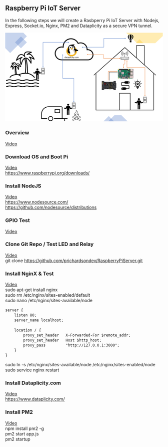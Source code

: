 ## Raspberry Pi IoT Server

In the following steps we will create a Rasbperry Pi IoT Server with Nodejs, Express, Socket.io, Nginx, PM2 and Dataplicity as a secure VPN tunnel.

![Pic](/public/img/Slide2.PNG)

### Overview
[Video](http://placeholder.com)


### Download OS and Boot Pi
[Video](http://placeholder.com)  
https://www.raspberrypi.org/downloads/


### Install NodeJS
[Video](http://placeholder.com)  
https://www.nodesource.com/  
https://github.com/nodesource/distributions


### GPIO Test
[Video](http://placeholder.com)  


### Clone Git Repo / Test LED and Relay
[Video](http://placeholder.com)  
git clone https://github.com/prichardsondev/RaspberryPiServer.git



### Install NginX & Test
[Video](http://placeholder.com)   
 sudo apt-get install nginx  
 sudo rm /etc/nginx/sites-enabled/default  
 sudo nano /etc/nginx/sites-available/node  
```
server {
    listen 80;
    server_name localhost;

    location / {
        proxy_set_header   X-Forwarded-For $remote_addr;
        proxy_set_header   Host $http_host;
        proxy_pass         "http://127.0.0.1:3000";
    }
}
```
 sudo ln -s /etc/nginx/sites-available/node /etc/nginx/sites-enabled/node  
 sudo service nginx restart


### Install Dataplicity.com
[Video](http://placeholder.com)  
https://www.dataplicity.com/


### Install PM2
[Video](http://placeholder.com)  
 npm install pm2 -g  
 pm2 start app.js  
 pm2 startup  
